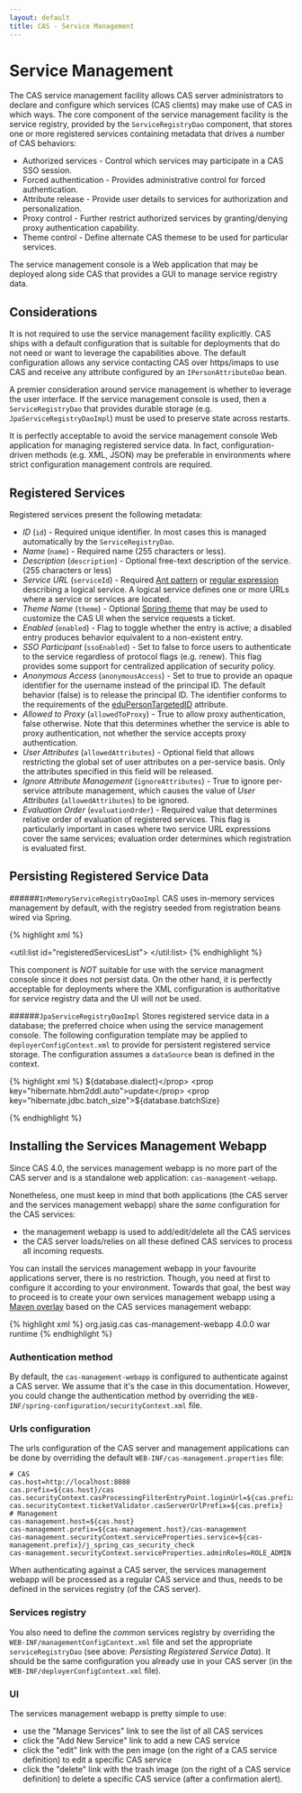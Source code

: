 ```yaml
---
layout: default
title: CAS - Service Management
---
```

<a name="ServiceManagement">  </a>
# Service Management
The CAS service management facility allows CAS server administrators to declare and configure which services
(CAS clients) may make use of CAS in which ways. The core component of the service management facility is the
service registry, provided by the `ServiceRegistryDao` component, that stores one or more registered services
containing metadata that drives a number of CAS behaviors:

* Authorized services - Control which services may participate in a CAS SSO session.
* Forced authentication - Provides administrative control for forced authentication.
* Attribute release - Provide user details to services for authorization and personalization.
* Proxy control - Further restrict authorized services by granting/denying proxy authentication capability.
* Theme control - Define alternate CAS themese to be used for particular services.

The service management console is a Web application that may be deployed along side CAS that provides a GUI
to manage service registry data.

<a name="Considerations">  </a>
## Considerations
It is not required to use the service management facility explicitly. CAS ships with a default configuration that is
suitable for deployments that do not need or want to leverage the capabilities above. The default configuration allows
any service contacting CAS over https/imaps to use CAS and receive any attribute configured by an `IPersonAttributeDao`
bean.


A premier consideration around service management is whether to leverage the user interface. If the service management
console is used, then a `ServiceRegistryDao` that provides durable storage (e.g. `JpaServiceRegistryDaoImpl`) must be
used to preserve state across restarts.

It is perfectly acceptable to avoid the service management console Web application for managing registered service data.
In fact, configuration-driven methods (e.g. XML, JSON) may be preferable in environments where strict configuration
management controls are required.

<a name="RegisteredServices">  </a>
## Registered Services

Registered services present the following metadata:

* _ID_ (`id`) - Required unique identifier. In most cases this is managed automatically by the `ServiceRegistryDao`.
* _Name_ (`name`) - Required name (255 characters or less).
* _Description_ (`description`) - Optional free-text description of the service. (255 characters or less)
* _Service URL_ (`serviceId`) - Required [Ant pattern](http://ant.apache.org/manual/dirtasks.html#patterns) or
[regular expression](http://docs.oracle.com/javase/tutorial/essential/regex/) describing a logical service. A logical
service defines one or more URLs where a service or services are located.
* _Theme Name_ (`theme`) - Optional [Spring theme](http://static.springsource.org/spring/docs/3.2.x/spring-framework-reference/html/mvc.html#mvc-themeresolver)
that may be used to customize the CAS UI when the service requests a ticket.
* _Enabled_ (`enabled`) - Flag to toggle whether the entry is active; a disabled entry produces behavior equivalent
to a non-existent entry.
* _SSO Participant_ (`ssoEnabled`) - Set to false to force users to authenticate to the service regardless of protocol
flags (e.g. renew).
This flag provides some support for centralized application of security policy.
* _Anonymous Access_ (`anonymousAccess`) - Set to true to provide an opaque identifier for the username instead of
the principal ID. The default behavior (false) is to release the principal ID. The identifier conforms to the
requirements of the [eduPersonTargetedID](http://www.incommon.org/federation/attributesummary.html#eduPersonTargetedID)
attribute.
* _Allowed to Proxy_ (`allowedToProxy`) - True to allow proxy authentication, false otherwise. Note that this determines
whether the service is able to proxy authentication, not whether the service accepts proxy authentication.
* _User Attributes_ (`allowedAttributes`) - Optional field that allows restricting the global set of user attributes
on a per-service basis. Only the attributes specified in this field will be released.
* _Ignore Attribute Management_ (`ignoreAttributes`) - True to ignore per-service attribute management, which causes
the value of _User Attributes_ (`allowedAttributes`) to be ignored.
* _Evaluation Order_ (`evaluationOrder`) - Required value that determines relative order of evaluation of registered
services. This flag is particularly important in cases where two service URL expressions cover the same services;
evaluation order determines which registration is evaluated first.

<a name="PersistingRegisteredServiceData">  </a>
## Persisting Registered Service Data

<a name="InMemoryServiceRegistryDaoImpl">  </a>
######`InMemoryServiceRegistryDaoImpl`
CAS uses in-memory services management by default, with the registry seeded from registration beans wired via Spring.

{% highlight xml %}
<bean id="serviceRegistryDao"
      class="org.jasig.cas.services.InMemoryServiceRegistryDaoImpl"
      p:registeredServices-ref="registeredServicesList" />

<util:list id="registeredServicesList">
    <bean class="org.jasig.cas.services.RegexRegisteredService"
          p:id="1"
          p:name="HTTPS and IMAPS services on example.com"
          p:serviceId="^(https|imaps)://([A-Za-z0-9_-]+\.)*example\.com/.*"
          p:evaluationOrder="0" />
</util:list>
{% endhighlight %}

This component is _NOT_ suitable for use with the service managment console since it does not persist data.
On the other hand, it is perfectly acceptable for deployments where the XML configuration is authoritative for
service registry data and the UI will not be used.

<a name="JpaServiceRegistryDaoImpl">  </a>
######`JpaServiceRegistryDaoImpl`
Stores registered service data in a database; the preferred choice when using the service management console.
The following configuration template may be applied to `deployerConfigContext.xml` to provide for persistent
registered service storage. The configuration assumes a `dataSource` bean is defined in the context.

{% highlight xml %}
<bean id="factoryBean"
      class="org.springframework.orm.jpa.LocalContainerEntityManagerFactoryBean"
      p:dataSource-ref="dataSource"
      p:jpaVendorAdapter-ref="jpaVendorAdapter"
      p:packagesToScan-ref="packagesToScan">
    <property name="jpaProperties">
      <props>
        <prop key="hibernate.dialect">${database.dialect}</prop>
        <prop key="hibernate.hbm2ddl.auto">update</prop>
        <prop key="hibernate.jdbc.batch_size">${database.batchSize}</prop>
      </props>
    </property>
</bean>

<bean id="jpaVendorAdapter"
      class="org.springframework.orm.jpa.vendor.HibernateJpaVendorAdapter"
      p:generateDdl="true"
      p:showSql="true" />

<bean id="`"
      class="org.jasig.cas.services.JpaServiceRegistryDaoImpl" />

<bean id="transactionManager"
      class="org.springframework.orm.jpa.JpaTransactionManager"
      p:entityManagerFactory-ref="factoryBean" />

<!--
   | Injects EntityManager/Factory instances into beans with
   | @PersistenceUnit and @PersistenceContext
   -->
<bean class="org.springframework.orm.jpa.support.PersistenceAnnotationBeanPostProcessor" />
{% endhighlight %}

<a name="InstallingtheServicesManagementWebapp">  </a>
## Installing the Services Management Webapp

Since CAS 4.0, the services management webapp is no more part of the CAS server and is a standalone web application: `cas-management-webapp`.

Nonetheless, one must keep in mind that both applications (the CAS server and the services management webapp) share the _same_ configuration for the CAS services:
* the management webapp is used to add/edit/delete all the CAS services
* the CAS server loads/relies on all these defined CAS services to process all incoming requests.

You can install the services management webapp in your favourite applications server, there is no restriction.
Though, you need at first to configure it according to your environment. Towards that goal, the best way to proceed is to create your own services management webapp using a [Maven overlay](http://maven.apache.org/plugins/maven-war-plugin/overlays.html) based on the CAS services management webapp:

{% highlight xml %}
<dependency>
  <groupId>org.jasig.cas</groupId>
  <artifactId>cas-management-webapp</artifactId>
  <version>4.0.0</version>
  <type>war</type>
  <scope>runtime</scope>
</dependency>
{% endhighlight %}

<a name="Authenticationmethod">  </a>
### Authentication method

By default, the `cas-management-webapp` is configured to authenticate against a CAS server. We assume that it's the case in this documentation. However, you could change the authentication method by overriding the `WEB-INF/spring-configuration/securityContext.xml` file.

<a name="Urlsconfiguration">  </a>
### Urls configuration

The urls configuration of the CAS server and management applications can be done by overriding the default `WEB-INF/cas-management.properties` file:

    # CAS
    cas.host=http://localhost:8080
    cas.prefix=${cas.host}/cas
    cas.securityContext.casProcessingFilterEntryPoint.loginUrl=${cas.prefix}/login
    cas.securityContext.ticketValidator.casServerUrlPrefix=${cas.prefix}
    # Management
    cas-management.host=${cas.host}
    cas-management.prefix=${cas-management.host}/cas-management
    cas-management.securityContext.serviceProperties.service=${cas-management.prefix}/j_spring_cas_security_check
    cas-management.securityContext.serviceProperties.adminRoles=ROLE_ADMIN

When authenticating against a CAS server, the services management webapp will be processed as a regular CAS service and thus, needs to be defined in the services registry (of the CAS server).

<a name="Servicesregistry">  </a>
### Services registry

You also need to define the *common* services registry by overriding the `WEB-INF/managementConfigContext.xml` file and set the appropriate `serviceRegistryDao` (see above: *Persisting Registered Service Data*). It should be the same configuration you already use in your CAS server (in the `WEB-INF/deployerConfigContext.xml` file).

<a name="UI">  </a>
### UI

The services management webapp is pretty simple to use:
* use the "Manage Services" link to see the list of all CAS services
* click the "Add New Service" link to add a new CAS service
* click the "edit" link with the pen image (on the right of a CAS service definition) to edit a specific CAS service
* click the "delete" link with the trash image (on the right of a CAS service definition) to delete a specific CAS service (after a confirmation alert).

